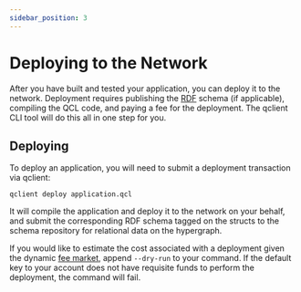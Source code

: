 ```yaml
---
sidebar_position: 3
---
```


# Deploying to the Network

After you have built and tested your application, you can deploy it to the network. Deployment requires publishing the [RDF](/docs/learn/oblivious-hypergraph/rdf-storage) schema (if applicable), compiling the QCL code, and paying a fee for the deployment. The qclient CLI tool will do this all in one step for you.

## Deploying

To deploy an application, you will need to submit a deployment transaction via qclient:

```
qclient deploy application.qcl
```

It will compile the application and deploy it to the network on your behalf, and submit the corresponding RDF schema tagged on the structs to the schema repository for relational data on the hypergraph.

If you would like to estimate the cost associated with a deployment given the dynamic [fee market](https://paragraph.xyz/@quilibrium.com/dynamic-fee-markets), append `--dry-run` to your command. If the default key to your account does not have requisite funds to perform the deployment, the command will fail.

